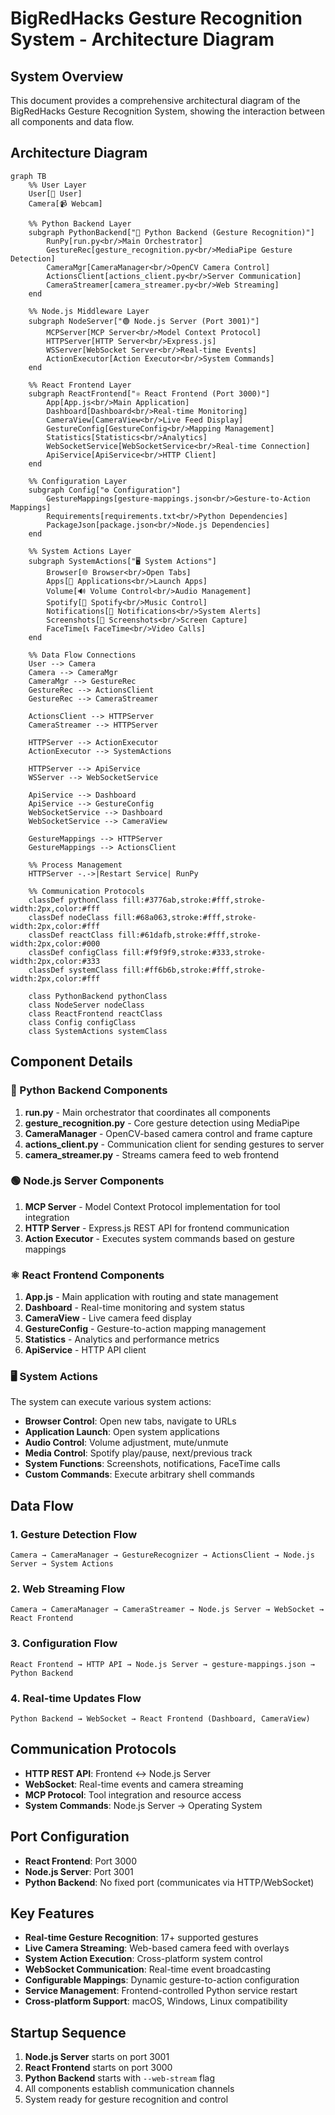 # BigRedHacks Gesture Recognition System - Architecture Diagram

## System Overview

This document provides a comprehensive architectural diagram of the BigRedHacks Gesture Recognition System, showing the interaction between all components and data flow.

## Architecture Diagram

```mermaid
graph TB
    %% User Layer
    User[👤 User]
    Camera[📹 Webcam]
    
    %% Python Backend Layer
    subgraph PythonBackend["🐍 Python Backend (Gesture Recognition)"]
        RunPy[run.py<br/>Main Orchestrator]
        GestureRec[gesture_recognition.py<br/>MediaPipe Gesture Detection]
        CameraMgr[CameraManager<br/>OpenCV Camera Control]
        ActionsClient[actions_client.py<br/>Server Communication]
        CameraStreamer[camera_streamer.py<br/>Web Streaming]
    end
    
    %% Node.js Middleware Layer
    subgraph NodeServer["🟢 Node.js Server (Port 3001)"]
        MCPServer[MCP Server<br/>Model Context Protocol]
        HTTPServer[HTTP Server<br/>Express.js]
        WSServer[WebSocket Server<br/>Real-time Events]
        ActionExecutor[Action Executor<br/>System Commands]
    end
    
    %% React Frontend Layer
    subgraph ReactFrontend["⚛️ React Frontend (Port 3000)"]
        App[App.js<br/>Main Application]
        Dashboard[Dashboard<br/>Real-time Monitoring]
        CameraView[CameraView<br/>Live Feed Display]
        GestureConfig[GestureConfig<br/>Mapping Management]
        Statistics[Statistics<br/>Analytics]
        WebSocketService[WebSocketService<br/>Real-time Connection]
        ApiService[ApiService<br/>HTTP Client]
    end
    
    %% Configuration Layer
    subgraph Config["⚙️ Configuration"]
        GestureMappings[gesture-mappings.json<br/>Gesture-to-Action Mappings]
        Requirements[requirements.txt<br/>Python Dependencies]
        PackageJson[package.json<br/>Node.js Dependencies]
    end
    
    %% System Actions Layer
    subgraph SystemActions["🖥️ System Actions"]
        Browser[🌐 Browser<br/>Open Tabs]
        Apps[📱 Applications<br/>Launch Apps]
        Volume[🔊 Volume Control<br/>Audio Management]
        Spotify[🎵 Spotify<br/>Music Control]
        Notifications[🔔 Notifications<br/>System Alerts]
        Screenshots[📸 Screenshots<br/>Screen Capture]
        FaceTime[📞 FaceTime<br/>Video Calls]
    end
    
    %% Data Flow Connections
    User --> Camera
    Camera --> CameraMgr
    CameraMgr --> GestureRec
    GestureRec --> ActionsClient
    GestureRec --> CameraStreamer
    
    ActionsClient --> HTTPServer
    CameraStreamer --> HTTPServer
    
    HTTPServer --> ActionExecutor
    ActionExecutor --> SystemActions
    
    HTTPServer --> ApiService
    WSServer --> WebSocketService
    
    ApiService --> Dashboard
    ApiService --> GestureConfig
    WebSocketService --> Dashboard
    WebSocketService --> CameraView
    
    GestureMappings --> HTTPServer
    GestureMappings --> ActionsClient
    
    %% Process Management
    HTTPServer -.->|Restart Service| RunPy
    
    %% Communication Protocols
    classDef pythonClass fill:#3776ab,stroke:#fff,stroke-width:2px,color:#fff
    classDef nodeClass fill:#68a063,stroke:#fff,stroke-width:2px,color:#fff
    classDef reactClass fill:#61dafb,stroke:#fff,stroke-width:2px,color:#000
    classDef configClass fill:#f9f9f9,stroke:#333,stroke-width:2px,color:#333
    classDef systemClass fill:#ff6b6b,stroke:#fff,stroke-width:2px,color:#fff
    
    class PythonBackend pythonClass
    class NodeServer nodeClass
    class ReactFrontend reactClass
    class Config configClass
    class SystemActions systemClass
```

## Component Details

### 🐍 Python Backend Components

1. **run.py** - Main orchestrator that coordinates all components
2. **gesture_recognition.py** - Core gesture detection using MediaPipe
3. **CameraManager** - OpenCV-based camera control and frame capture
4. **actions_client.py** - Communication client for sending gestures to server
5. **camera_streamer.py** - Streams camera feed to web frontend

### 🟢 Node.js Server Components

1. **MCP Server** - Model Context Protocol implementation for tool integration
2. **HTTP Server** - Express.js REST API for frontend communication
3. **Action Executor** - Executes system commands based on gesture mappings

### ⚛️ React Frontend Components

1. **App.js** - Main application with routing and state management
2. **Dashboard** - Real-time monitoring and system status
3. **CameraView** - Live camera feed display
4. **GestureConfig** - Gesture-to-action mapping management
5. **Statistics** - Analytics and performance metrics
6. **ApiService** - HTTP API client

### 🖥️ System Actions

The system can execute various system actions:
- **Browser Control**: Open new tabs, navigate to URLs
- **Application Launch**: Open system applications
- **Audio Control**: Volume adjustment, mute/unmute
- **Media Control**: Spotify play/pause, next/previous track
- **System Functions**: Screenshots, notifications, FaceTime calls
- **Custom Commands**: Execute arbitrary shell commands

## Data Flow

### 1. Gesture Detection Flow
```
Camera → CameraManager → GestureRecognizer → ActionsClient → Node.js Server → System Actions
```

### 2. Web Streaming Flow
```
Camera → CameraManager → CameraStreamer → Node.js Server → WebSocket → React Frontend
```

### 3. Configuration Flow
```
React Frontend → HTTP API → Node.js Server → gesture-mappings.json → Python Backend
```

### 4. Real-time Updates Flow
```
Python Backend → WebSocket → React Frontend (Dashboard, CameraView)
```

## Communication Protocols

- **HTTP REST API**: Frontend ↔ Node.js Server
- **WebSocket**: Real-time events and camera streaming
- **MCP Protocol**: Tool integration and resource access
- **System Commands**: Node.js Server → Operating System

## Port Configuration

- **React Frontend**: Port 3000
- **Node.js Server**: Port 3001
- **Python Backend**: No fixed port (communicates via HTTP/WebSocket)

## Key Features

- **Real-time Gesture Recognition**: 17+ supported gestures
- **Live Camera Streaming**: Web-based camera feed with overlays
- **System Action Execution**: Cross-platform system control
- **WebSocket Communication**: Real-time event broadcasting
- **Configurable Mappings**: Dynamic gesture-to-action configuration
- **Service Management**: Frontend-controlled Python service restart
- **Cross-platform Support**: macOS, Windows, Linux compatibility

## Startup Sequence

1. **Node.js Server** starts on port 3001
2. **React Frontend** starts on port 3000
3. **Python Backend** starts with `--web-stream` flag
4. All components establish communication channels
5. System ready for gesture recognition and control

